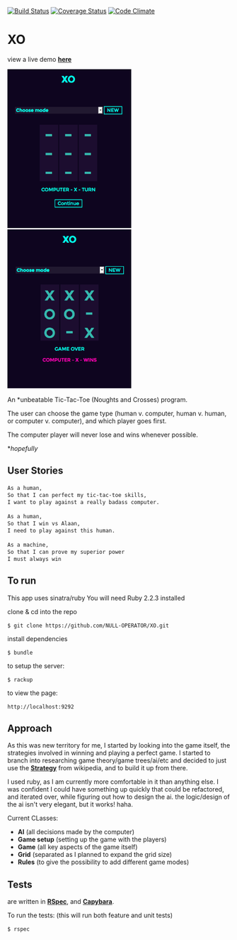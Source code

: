 [![Build Status](https://travis-ci.org/NULL-OPERATOR/XO.svg?branch=master)](https://travis-ci.org/NULL-OPERATOR/XO) [![Coverage Status](https://coveralls.io/repos/github/NULL-OPERATOR/XO/badge.svg?branch=master)](https://coveralls.io/github/NULL-OPERATOR/XO?branch=master) [![Code Climate](https://codeclimate.com/github/NULL-OPERATOR/XO/badges/gpa.svg)](https://codeclimate.com/github/NULL-OPERATOR/XO)


# XO
view a live demo [**here**][here]

<img src="app/public/img/2.png" alt="XO start" style="width: 280px;height:358px"/> <img src="app/public/img/3.png" alt="XO win" style="width: 280px;height:358px"/>


An *unbeatable Tic-Tac-Toe (Noughts and Crosses) program.


The user can choose the game type (human v. computer, human v. human, or computer v. computer), and which player goes first.


The computer player will never lose and wins whenever possible.  

**hopefully*

## User Stories
```
As a human,
So that I can perfect my tic-tac-toe skills,
I want to play against a really badass computer.

As a human,
So that I win vs Alaan,
I need to play against this human.

As a machine,
So that I can prove my superior power
I must always win

```

## To run
This app uses sinatra/ruby
You will need Ruby 2.2.3 installed

clone & cd into the repo
```
$ git clone https://github.com/NULL-OPERATOR/XO.git
```
install dependencies

```
$ bundle
```
to setup the server:
```
$ rackup
```
to view the page:
```
http://localhost:9292

```


## Approach

As this was new territory for me, I started by looking into the game itself, the strategies involved in winning and playing a perfect game. I started to branch into researching game theory/game trees/ai/etc and decided to just use the [**Strategy**][strategy] from wikipedia, and to build it up from there.

I used ruby, as I am currently more comfortable in it than anything else. I was confident I could have something up quickly that could be refactored, and iterated over, while figuring out how to design the ai. the logic/design of the ai isn't very elegant, but it works! haha.

Current CLasses:
- **AI** (all decisions made by the computer)
- **Game setup** (setting up the game with the players)
- **Game** (all key aspects of the game itself)
- **Grid**       (separated as I planned to expand the grid size)
- **Rules**     (to give the possibility to add different game modes)

## Tests
are written in [**RSpec**][rspec], and [**Capybara**][capybara].

To run the tests: (this will run both feature and unit tests)
```
$ rspec
```
 [here]: https://xo-rj.herokuapp.com
 [strategy]: https://en.wikipedia.org/wiki/Tic-tac-toe#Strategy
 [rspec]: http://rspec.info/
 [capybara]: https://github.com/jnicklas/capybara
